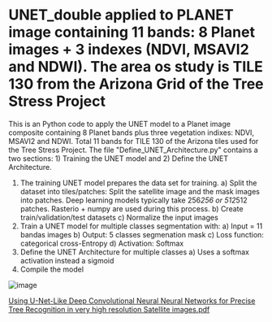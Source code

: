 # UNET_double applied to PLANET image containing 11 bands: 8 Planet images  + 3 indexes (NDVI, MSAVI2 and NDWI). The area os study is TILE 130 from the Arizona Grid of the Tree Stress Project
This is an Python code to apply the UNET model to a Planet image composite containing 8 Planet bands plus three vegetation indixes: NDVI, MSAVI2 and NDWI. Total 11 bands for TILE 130 of the Arizona tiles used for the Tree Stress Project.
The file "Define_UNET_Architecture.py" contains a two sections: 1) Training the UNET model and 2) Define the UNET Architecture.
  1) The training UNET model prepares the data set for training.
    a)   Split the dataset into tiles/patches: Split the satellite image and the mask images into patches. Deep learning models typically take 256*256 or 512*512 patches. Rasterio + numpy are used during this process.
    b)   Create train/validation/test datasets
    c)   Normalize the input images
  2)  Train a UNET model for multiple classes segmentation with:
      a) Input = 11 bandas images
      b)  Output: 5 classes segmenation mask
      c)  Loss function: categorical cross-Entropy
      d)  Activation: Softmax
  3)  Define the UNET Architecture for multiple classes
      a) Uses a softmax activation instead a sigmoid
  4)  Compile the model



![image](https://github.com/user-attachments/assets/9552f989-c7e8-4255-9372-c5d76cd2440a)


[Using U-Net-Like Deep Convolutional Neural Neural Networks for Precise Tree Recognition in very high resolution Satellite images.pdf](https://github.com/user-attachments/files/19522980/Using.U-Net-Like.Deep.Convolutional.Neural.Neural.Networks.for.Precise.Tree.Recognition.in.very.high.resolution.Satellite.images.pdf)
